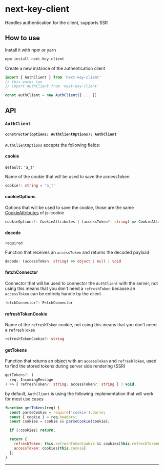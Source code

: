 # next-key-client

Handles authentication for the client, supports SSR

## How to use

Install it with npm or yarn

```bash
npm install next-key-client
```

Create a new instance of the authentication client

```js
import { AuthClient } from 'next-key-client'
// this works too
// import AuthClient from 'next-key-client'

const authClient = new AuthClient({ ... })
```

## API

### `AuthClient`

#### `constructor(options: AuthClientOptions): AuthClient`

`AuthClientOptions` accepts the following fields:

#### cookie

`default:` `'a_t'`

Name of the cookie that will be used to save the accessToken

```ts
cookie?: string = 'a_t'
```

#### cookieOptions

Options that will be used to save the cookie, those are the same
[CookieAttributes](https://github.com/js-cookie/js-cookie#cookie-attributes)
of js-cookie

```ts
cookieOptions?: CookieAttributes | (accessToken?: string) => CookieAttributes
```

#### decode

`required`

Function that receives an `accessToken` and returns the decoded payload

```ts
decode: (accessToken: string) => object | null | void
```

#### fetchConnector

Connector that will be used to connector the `AuthClient` with the server, not
using this means that you don't need a `refreshToken` because an `accessToken`
can be entirely handle by the client

```ts
fetchConnector?: FetchConnector
```

#### refreshTokenCookie

Name of the `refreshToken` cookie, not using this means that you don't need a
`refreshToken`

```ts
refreshTokenCookie?: string
```

#### getTokens

Function that returns an object with an `accessToken` and `refreshToken`, used
to find the stored tokens during server side rendering (SSR)

```ts
getTokens?: (
  req: IncomingMessage
) => { refreshToken?: string; accessToken?: string } | void;
```

by default, `AuthClient` is using the following implementation that will work
for most use cases

```js
function getTokens(req) {
  const parseCookie = require('cookie').parse;
  const { cookie } = req.headers;
  const cookies = cookie && parseCookie(cookie);

  if (!cookies) return;

  return {
    refreshToken: this.refreshTokenCookie && cookies[this.refreshTokenCookie],
    accessToken: cookies[this.cookie]
  };
}
```

---
